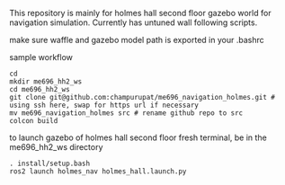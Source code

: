 This repository is mainly for holmes hall second floor gazebo world for navigation simulation.
Currently has untuned wall following scripts.

make sure waffle and gazebo model path is exported in your .bashrc

sample workflow
```
cd
mkdir me696_hh2_ws
cd me696_hh2_ws
git clone git@github.com:champurupat/me696_navigation_holmes.git # using ssh here, swap for https url if necessary
mv me696_navigation_holmes src # rename github repo to src
colcon build
```
to launch gazebo of holmes hall second floor fresh terminal, be in the me696_hh2_ws directory
```
. install/setup.bash
ros2 launch holmes_nav holmes_hall.launch.py
```
